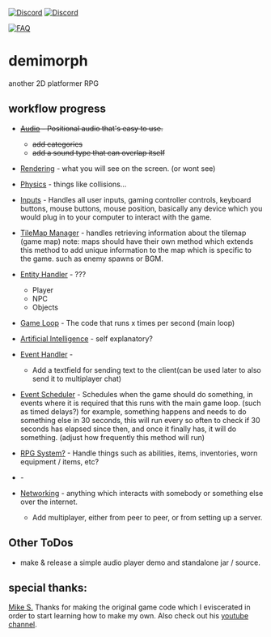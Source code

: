 [discord-invite]: https://discord.gg/invite/eXioStorm#6069
[FAQ]: https://img.shields.io/badge/Wiki-FAQ-blue.svg
[![Discord](https://cdn.discordapp.com/attachments/509290751478464525/574644069607800843/myDiscord.png)][discord-invite]
[![Discord](https://discordapp.com/api/guilds/431382619595210752/widget.png)][discord-invite]

[ ![FAQ] ](https://github.com/eXioStorm/demimorph)
# demimorph
another 2D platformer RPG

## workflow progress
* ~~[Audio]() - Positional audio that's easy to use.~~
  * ~~add categories~~
  * ~~add a sound type that can overlap itself~~
* [Rendering]() - what you will see on the screen. (or wont see)
* [Physics]() - things like collisions...
* [Inputs]() - Handles all user inputs, gaming controller controls, keyboard buttons, mouse buttons, mouse position, basically any device which you would plug in to your computer to interact with the game.
* [TileMap Manager]() - handles retrieving information about the tilemap (game map) note: maps should have their own method which extends this method to add unique information to the map which is specific to the game. such as enemy spawns or BGM.
* [Entity Handler]() - ???
  * Player
  * NPC
  * Objects
* [Game Loop]() - The code that runs x times per second (main loop)
* [Artificial Intelligence]() - self explanatory?
* [Event Handler]() -
  * Add a textfield for sending text to the client(can be used later to also send it to multiplayer chat)
* [Event Scheduler]() - Schedules when the game should do something, in events where it is required that this runs with the main game loop. (such as timed delays?) for example, something happens and needs to do something else in 30 seconds, this will run every so often to check if 30 seconds has elapsed since then, and once it finally has, it will do something. (adjust how frequently this method will run)
* [RPG System?]() - Handle things such as abilities, items, inventories, worn equipment / items, etc?
* []() -

* [Networking]() - anything which interacts with somebody or something else over the internet.
  * Add multiplayer, either from peer to peer, or from setting up a server.
## Other ToDos
* make & release a simple audio player demo and standalone jar / source.

## special thanks:
[Mike S.](https://github.com/foreignguymike) Thanks for making the original game code which I eviscerated in order to start learning how to make my own. Also check out his [youtube channel](https://www.youtube.com/channel/UC_IV37n-uBpRp64hQIwywWQ).

